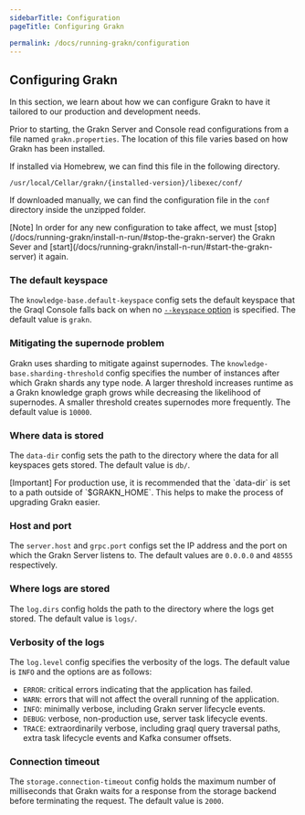 ```yaml
---
sidebarTitle: Configuration
pageTitle: Configuring Grakn

permalink: /docs/running-grakn/configuration
---
```


## Configuring Grakn
In this section, we learn about how we can configure Grakn to have it tailored to our production and development needs.

Prior to starting, the Grakn Server and Console read configurations from a file named `grakn.properties`. The location of this file varies based on how Grakn has been installed.

If installed via Homebrew, we can find this file in the following directory.

```
/usr/local/Cellar/grakn/{installed-version}/libexec/conf/
```

If downloaded manually, we can find the configuration file in the `conf` directory inside the unzipped folder.

<div class="note">
[Note]
In order for any new configuration to take affect, we must [stop](/docs/running-grakn/install-n-run/#stop-the-grakn-server) the Grakn Sever and [start](/docs/running-grakn/install-n-run/#start-the-grakn-server) it again.
</div>

### The default keyspace
The `knowledge-base.default-keyspace` config sets the default keyspace that the Graql Console falls back on when no [`--keyspace` option](/docs/running-grakn/console#console-options) is specified. The default value is `grakn`.

### Mitigating the supernode problem
Grakn uses sharding to mitigate against supernodes. The `knowledge-base.sharding-threshold` config specifies the number of instances after which Grakn shards any type node. A larger threshold increases runtime as a Grakn knowledge graph grows while decreasing the likelihood of supernodes. A smaller threshold creates supernodes more frequently. The default value is `10000`.

### Where data is stored
The `data-dir` config sets the path to the directory where the data for all keyspaces gets stored. The default value is `db/`.

<div class="note">
[Important]
For production use, it is recommended that the `data-dir` is set to a path outside of `$GRAKN_HOME`. This helps to make the process of upgrading Grakn easier.
</div>

### Host and port
The `server.host` and `grpc.port` configs set the IP address and the port on which the Grakn Server listens to. The default values are `0.0.0.0` and `48555` respectively.

### Where logs are stored
The `log.dirs` config holds the path to the directory where the logs get stored. The default value is `logs/`.

### Verbosity of the logs
The `log.level` config specifies the verbosity of the logs. The default value is `INFO` and the options are as follows:
- `ERROR`: critical errors indicating that the application has failed.
- `WARN`: errors that will not affect the overall running of the application.
- `INFO`: minimally verbose, including Grakn server lifecycle events.
- `DEBUG`: verbose, non-production use, server task lifecycle events.
- `TRACE`: extraordinarily verbose, including graql query traversal paths, extra task lifecycle events and Kafka consumer offsets.

### Connection timeout
The `storage.connection-timeout` config holds the maximum number of milliseconds that Grakn waits for a response from the storage backend before terminating the request. The default value is `2000`.
